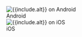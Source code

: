 <figure class="site-figure">
  <div class="site-figure-container">
      <img src='/assets/images/docs/get-started/android/{{include.image}}' alt='{{include.alt}} on Android' class='{{include.class}}'>
      <figcaption class="figure-caption">Android</figcaption>
  </div>
  <div class="site-figure-container">
      <img src='/assets/images/docs/get-started/ios/{{include.image}}' alt='{{include.alt}} on iOS' class='{{include.class}}'>
      <figcaption class="figure-caption">iOS</figcaption>
  </div>
</figure>